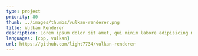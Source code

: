 ```yaml
---
type: project
priority: 80
thumb: ../images/thumbs/vulkan-renderer.png
title: Vulkan Renderer
description: Lorem ipsum dolor sit amet, qui minim labore adipisicing minim sint cillum sint consectetur cupidatat.
languages: [cpp, vulkan]
url: https://github.com/light7734/vulkan-renderer
---
```

